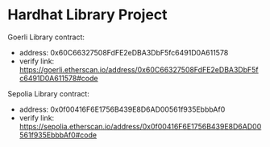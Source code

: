 # Hardhat Library Project

Goerli Library contract:
 - address: 0x60C66327508FdFE2eDBA3DbF5fc6491D0A611578
 - verify link: https://goerli.etherscan.io/address/0x60C66327508FdFE2eDBA3DbF5fc6491D0A611578#code

Sepolia Library contract:
 - address: 0x0f00416F6E1756B439E8D6AD00561f935EbbbAf0
 - verify link: https://sepolia.etherscan.io/address/0x0f00416F6E1756B439E8D6AD00561f935EbbbAf0#code
